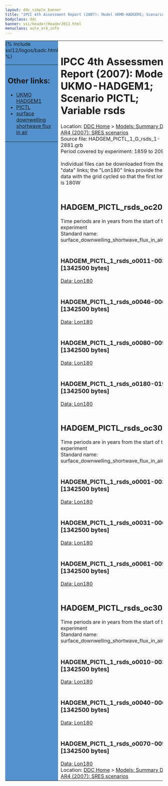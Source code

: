 ```yaml
---
layout: ddc_simple_banner
title: "IPCC 4th Assessment Report (2007): Model UKMO-HADGEM1; Scenario PICTL; Variable rsds"
bodyclass: ddc
banner: ssi/header/Header2012.html
menuclass: auto_ar4_info
---
```



<table width="100%" border="0" cellspacing="0" cellpadding="0" style="border-collapse: collapse;">
<tr style="margin:0;padding:0;border:0;">
<td style="margin:0;padding:0;border:0;height:1pt;width:150pt;background:#5492CD;" valign="top" >

<div id="lh-col2" class="auto_ar4_info">
<table class="menumain" bgcolor="#5492CD" cellspacing="0" width="100%" border="0">
<tr><td>
<h2> Other links:</h2>
<ul>
<li><a href="/auto/ar4/model-UKMO-HADGEM1.html">UKMO<br/>HADGEM1</a></li>
<li><a href="/auto/ar4/scenario-PICTL.html">PICTL</a></li>
<li><a href="/auto/ar4/var-surface_downwelling_shortwave_flux_in_air.html">surface downwelling<br/> shortwave flux in air</a></li>
</ul>
</td></tr>
{% include ssi12/logos/badc.html %}
</table>
</div>
</td>
<td><h1>IPCC 4th Assessment Report (2007): Model UKMO-HADGEM1; Scenario PICTL; Variable rsds</h1>

<!-- Breadcrumb1 -->
<div id="breadcrumb1" align="left">
Location: <a href="/index.html">DDC Home</a> > <a href="/sim/gcm_clim/">Models: Summary Data</a>
> <a href="/sim/gcm_clim/SRES_AR4/index.html">AR4 (2007): SRES scenarios</a>
</div>
<!-- End of Breadcrumb1 -->Source file: HADGEM_PICTL_1_G_rsds_1-2881.grb
<br/>
Period covered by experiment: 1859 to 2099<br/>
<br/>Individual files can be downloaded from the "data" links; the "Lon180" links provide the same data
         with the grid cycled so that the first longitude is 180W<br/>
<br/><h2>HADGEM_PICTL_rsds_oc20x.tar</h2>
Time periods are in years from the start of the experiment<br/>
Standard name: surface_downwelling_shortwave_flux_in_air<br>
<br/><h3>HADGEM_PICTL_1_rsds_o0011-0030.nc [1342500 bytes]</h3>
<a href="/cgi-bin/downl/ar4_nc/rsds/HADGEM_PICTL_1_rsds_o0011-0030.nc">Data; </a><a href="/cgi-bin/downl/ar4_nc/rsds/HADGEM_PICTL_1_rsds_o0011-0030.cyto180.nc"> Lon180</a><br/>
<br/><h3>HADGEM_PICTL_1_rsds_o0046-0065.nc [1342500 bytes]</h3>
<a href="/cgi-bin/downl/ar4_nc/rsds/HADGEM_PICTL_1_rsds_o0046-0065.nc">Data; </a><a href="/cgi-bin/downl/ar4_nc/rsds/HADGEM_PICTL_1_rsds_o0046-0065.cyto180.nc"> Lon180</a><br/>
<br/><h3>HADGEM_PICTL_1_rsds_o0080-0099.nc [1342500 bytes]</h3>
<a href="/cgi-bin/downl/ar4_nc/rsds/HADGEM_PICTL_1_rsds_o0080-0099.nc">Data; </a><a href="/cgi-bin/downl/ar4_nc/rsds/HADGEM_PICTL_1_rsds_o0080-0099.cyto180.nc"> Lon180</a><br/>
<br/><h3>HADGEM_PICTL_1_rsds_o0180-0199.nc [1342500 bytes]</h3>
<a href="/cgi-bin/downl/ar4_nc/rsds/HADGEM_PICTL_1_rsds_o0180-0199.nc">Data; </a><a href="/cgi-bin/downl/ar4_nc/rsds/HADGEM_PICTL_1_rsds_o0180-0199.cyto180.nc"> Lon180</a><br/>
<br/><h2>HADGEM_PICTL_rsds_oc30a.tar</h2>
Time periods are in years from the start of the experiment<br/>
Standard name: surface_downwelling_shortwave_flux_in_air<br>
<br/><h3>HADGEM_PICTL_1_rsds_o0001-0030.nc [1342500 bytes]</h3>
<a href="/cgi-bin/downl/ar4_nc/rsds/HADGEM_PICTL_1_rsds_o0001-0030.nc">Data; </a><a href="/cgi-bin/downl/ar4_nc/rsds/HADGEM_PICTL_1_rsds_o0001-0030.cyto180.nc"> Lon180</a><br/>
<br/><h3>HADGEM_PICTL_1_rsds_o0031-0060.nc [1342500 bytes]</h3>
<a href="/cgi-bin/downl/ar4_nc/rsds/HADGEM_PICTL_1_rsds_o0031-0060.nc">Data; </a><a href="/cgi-bin/downl/ar4_nc/rsds/HADGEM_PICTL_1_rsds_o0031-0060.cyto180.nc"> Lon180</a><br/>
<br/><h3>HADGEM_PICTL_1_rsds_o0061-0090.nc [1342500 bytes]</h3>
<a href="/cgi-bin/downl/ar4_nc/rsds/HADGEM_PICTL_1_rsds_o0061-0090.nc">Data; </a><a href="/cgi-bin/downl/ar4_nc/rsds/HADGEM_PICTL_1_rsds_o0061-0090.cyto180.nc"> Lon180</a><br/>
<br/><h2>HADGEM_PICTL_rsds_oc30b.tar</h2>
Time periods are in years from the start of the experiment<br/>
Standard name: surface_downwelling_shortwave_flux_in_air<br>
<br/><h3>HADGEM_PICTL_1_rsds_o0010-0039.nc [1342500 bytes]</h3>
<a href="/cgi-bin/downl/ar4_nc/rsds/HADGEM_PICTL_1_rsds_o0010-0039.nc">Data; </a><a href="/cgi-bin/downl/ar4_nc/rsds/HADGEM_PICTL_1_rsds_o0010-0039.cyto180.nc"> Lon180</a><br/>
<br/><h3>HADGEM_PICTL_1_rsds_o0040-0069.nc [1342500 bytes]</h3>
<a href="/cgi-bin/downl/ar4_nc/rsds/HADGEM_PICTL_1_rsds_o0040-0069.nc">Data; </a><a href="/cgi-bin/downl/ar4_nc/rsds/HADGEM_PICTL_1_rsds_o0040-0069.cyto180.nc"> Lon180</a><br/>
<br/><h3>HADGEM_PICTL_1_rsds_o0070-0099.nc [1342500 bytes]</h3>
<a href="/cgi-bin/downl/ar4_nc/rsds/HADGEM_PICTL_1_rsds_o0070-0099.nc">Data; </a><a href="/cgi-bin/downl/ar4_nc/rsds/HADGEM_PICTL_1_rsds_o0070-0099.cyto180.nc"> Lon180</a><br/>
<!-- Breadcrumb2 -->
<div id="breadcrumb2" align="left">
Location: <a href="/index.html">DDC Home</a> > <a href="/sim/gcm_clim/">Models: Summary Data</a>
> <a href="/sim/gcm_clim/SRES_AR4/index.html">AR4 (2007): SRES scenarios</a>
</div>
<!-- End of Breadcrumb2 --></td></tr></table>
